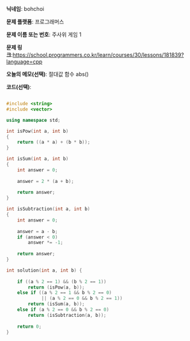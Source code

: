 **닉네임**: bohchoi

**문제 플랫폼**: 프로그래머스

**문제 이름 또는 번호**: 주사위 게임 1

**문제 링크**:https://school.programmers.co.kr/learn/courses/30/lessons/181839?language=cpp

**오늘의 메모(선택)**: 절대값 함수 abs()

**코드(선택)**:

```cpp

#include <string>
#include <vector>

using namespace std;

int isPow(int a, int b)
{
    return ((a * a) + (b * b));
}

int isSum(int a, int b)
{
    int answer = 0;
    
    answer = 2 * (a + b);
    
    return answer;
}

int isSubtraction(int a, int b)
{
    int answer = 0;
    
    answer = a - b;
    if (answer < 0)
        answer *= -1;
    
    return answer;
}

int solution(int a, int b) {
    
    if ((a % 2 == 1) && (b % 2 == 1))
        return (isPow(a, b));
    else if ((a % 2 == 1 && b % 2 == 0) 
             || (a % 2 == 0 && b % 2 == 1))
        return (isSum(a, b));
    else if (a % 2 == 0 && b % 2 == 0)
        return (isSubtraction(a, b));
    
    return 0;
}

```